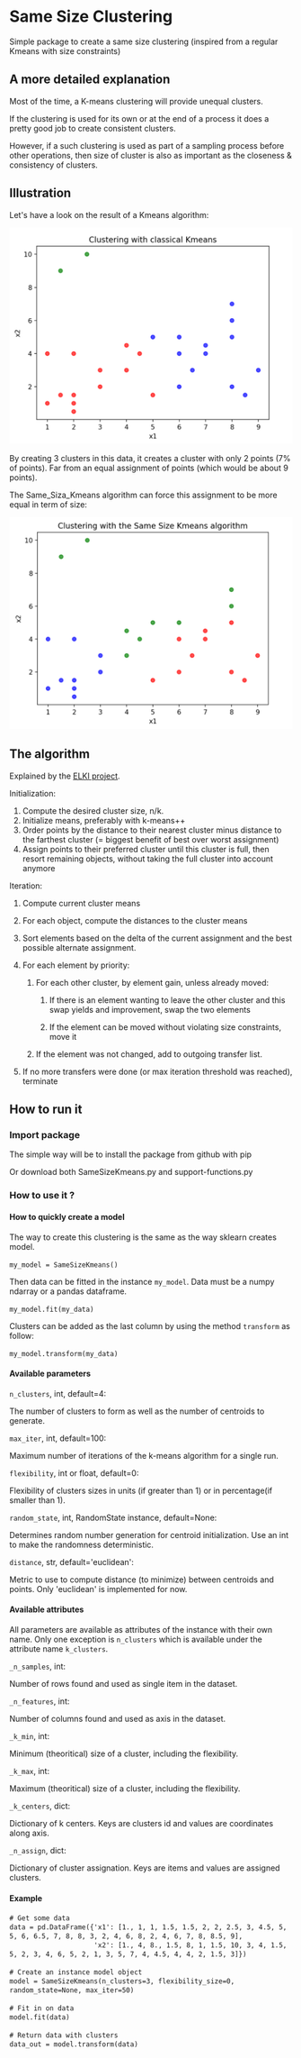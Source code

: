 # Same Size Clustering

Simple package to create a same size clustering (inspired from a regular Kmeans with size constraints)

## A more detailed explanation

Most of the time, a K-means clustering will provide unequal clusters.

If the clustering is used for its own or at the end of a process it does a pretty good job to create consistent clusters.

However, if a such clustering is used as part of a sampling process before other operations, 
then size of cluster is also as important as the closeness & consistency of clusters.

## Illustration

Let's have a look on the result of a Kmeans algorithm:

![clustering with Kmeans](img/Example_Kmeans.png)

By creating 3 clusters in this data, it creates a cluster with only 2 points (7% of points).
Far from an equal assignment of points (which would be about 9 points). 

The Same_Siza_Kmeans algorithm can force this assignment to be more equal in term of size:

![clustering with Kmeans](img/Example_SSKmeans.png)
 
## The algorithm 

Explained by the [ELKI project](https://elki-project.github.io/tutorial/same-size_k_means).


Initialization:

1. Compute the desired cluster size, n/k.
2. Initialize means, preferably with k-means++
3. Order points by the distance to their nearest cluster minus distance to the farthest cluster (= biggest benefit of best over worst assignment)
4. Assign points to their preferred cluster until this cluster is full, then resort remaining objects, without taking the full cluster into account anymore

Iteration:

1. Compute current cluster means
2. For each object, compute the distances to the cluster means
3. Sort elements based on the delta of the current assignment and the best possible alternate assignment.
4. For each element by priority:

    1. For each other cluster, by element gain, unless already moved:
    
        1. If there is an element wanting to leave the other cluster and this swap yields and improvement, swap the two elements
    
        2. If the element can be moved without violating size constraints, move it
    
    2. If the element was not changed, add to outgoing transfer list.
5. If no more transfers were done (or max iteration threshold was reached), terminate


## How to run it

### Import package


The simple way will be to install the package from github with pip

Or download both SameSizeKmeans.py and support-functions.py


### How to use it ?

#### How to quickly create a model

The way to create this clustering is the same as the way sklearn creates model.

`my_model = SameSizeKmeans()`

Then data can be fitted in the instance `my_model`. 
Data must be a numpy ndarray or a pandas dataframe.

`my_model.fit(my_data)`

Clusters can be added as the last column by using the method `transform` as follow:

`my_model.transform(my_data)`


#### Available parameters

`n_clusters`, int, default=4: 

The number of clusters to form as well as the number of centroids to generate.

`max_iter`, int, default=100: 

Maximum number of iterations of the k-means algorithm for a single run.


`flexibility`, int or float, default=0:

Flexibility of clusters sizes in units (if greater than 1) or in percentage(if smaller than 1).

`random_state`, int, RandomState instance, default=None:

Determines random number generation for centroid initialization. Use an int to make the randomness deterministic.

`distance`, str, default='euclidean':

Metric to use to compute distance (to minimize) between centroids and points. Only 'euclidean' is implemented for now.



#### Available attributes

All parameters are available as attributes of the instance with their own name.
Only one exception is `n_clusters` which is available under the attribute name `k_clusters`.

`_n_samples`, int:

Number of rows found and used as single item in the dataset.

`_n_features`, int:

Number of columns found and used as axis in the dataset.

`_k_min`, int:

Minimum (theoritical) size of a cluster, including the flexibility.

`_k_max`, int:

Maximum (theoritical) size of a cluster, including the flexibility.

`_k_centers`, dict:

Dictionary of k centers. Keys are clusters id and values are coordinates along axis.

`_n_assign`, dict:

Dictionary of cluster assignation. Keys are items and values are assigned clusters.


#### Example

```
# Get some data 
data = pd.DataFrame({'x1': [1., 1, 1, 1.5, 1.5, 2, 2, 2.5, 3, 4.5, 5, 5, 6, 6.5, 7, 8, 8, 3, 2, 4, 6, 8, 2, 4, 6, 7, 8, 8.5, 9],
                     'x2': [1., 4, 8., 1.5, 8, 1, 1.5, 10, 3, 4, 1.5, 5, 2, 3, 4, 6, 5, 2, 1, 3, 5, 7, 4, 4.5, 4, 4, 2, 1.5, 3]})

# Create an instance model object
model = SameSizeKmeans(n_clusters=3, flexibility_size=0, random_state=None, max_iter=50)

# Fit in on data
model.fit(data)

# Return data with clusters
data_out = model.transform(data)

```
